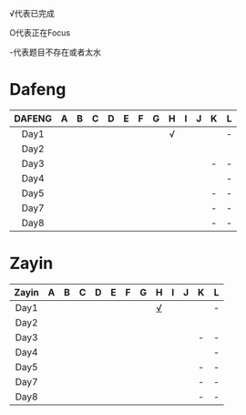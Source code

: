 
√代表已完成

O代表正在Focus

-代表题目不存在或者太水


# Dafeng

DAFENG| A | B | C | D | E | F | G | H | I | J | K | L
:----:|:-:|:-:|:-:|:-:|:-:|:-:|:-:|:-:|:-:|:-:|:-:|:-:
Day1  |   |   |   |   |   |   |   | √ |   |   |   | - 
Day2  |   |   |   |   |   |   |   |   |   |   |   |  
Day3  |   |   |   |   |   |   |   |   |   |   | - | -  
Day4  |   |   |   |   |   |   |   |   |   |   |   | - 
Day5  |   |   |   |   |   |   |   |   |   |   | - | -  
Day7  |   |   |   |   |   |   |   |   |   |   | - | - 
Day8  |   |   |   |   |   |   |   |   |   |   | - | - 


# Zayin

Zayin | A | B | C | D | E | F | G | H | I | J | K | L
:----:|:-:|:-:|:-:|:-:|:-:|:-:|:-:|:-:|:-:|:-:|:-:|:-:
Day1  |   |   |   |   |   |   |   | [√](https://paste.ubuntu.com/p/xxbz9mT2PM/) |   |   |   | - 
Day2  |   |   |   |   |   |   |   |   |   |   |   |  
Day3  |   |   |   |   |   |   |   |   |   |   | - | -  
Day4  |   |   |   |   |   |   |   |   |   |   |   | - 
Day5  |   |   |   |   |   |   |   |   |   |   | - | -  
Day7  |   |   |   |   |   |   |   |   |   |   | - | - 
Day8  |   |   |   |   |   |   |   |   |   |   | - | - 
